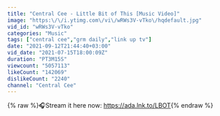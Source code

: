 ```yaml
---
title: "Central Cee - Little Bit of This [Music Video]"
image: "https:\/\/i.ytimg.com\/vi\/wRWs3V-vTko\/hqdefault.jpg"
vid_id: "wRWs3V-vTko"
categories: "Music"
tags: ["central cee","grm daily","link up tv"]
date: "2021-09-12T21:44:40+03:00"
vid_date: "2021-07-15T18:00:09Z"
duration: "PT3M15S"
viewcount: "5057113"
likeCount: "142069"
dislikeCount: "2240"
channel: "Central Cee"
---
```

{% raw %}🎧Stream it here now: <a rel="nofollow" target="blank" href="https://ada.lnk.to/LBOT">https://ada.lnk.to/LBOT</a>{% endraw %}
